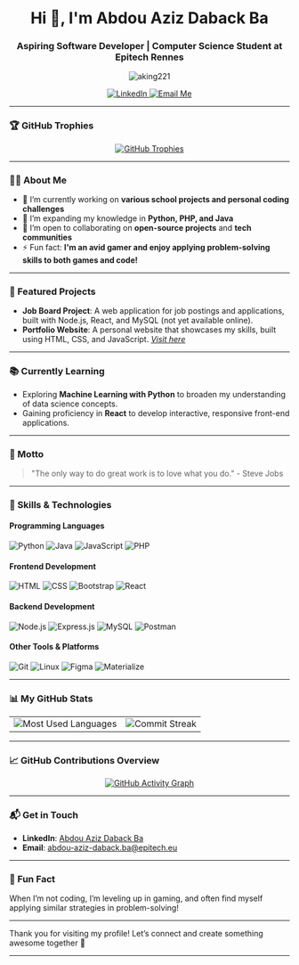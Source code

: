 <h1 align="center">Hi 👋, I'm Abdou Aziz Daback Ba</h1>
<h3 align="center">Aspiring Software Developer | Computer Science Student at Epitech Rennes</h3>

<p align="center">
  <img src="https://komarev.com/ghpvc/?username=aking221&label=Profile%20views&color=0e75b6&style=flat" alt="aking221" />
</p>

<p align="center">
  <a href="https://linkedin.com/in/abdou-aziz-ba-104041190" target="_blank">
    <img src="https://img.shields.io/badge/-LinkedIn-blue?style=for-the-badge&logo=linkedin&logoColor=white" alt="LinkedIn" />
  </a>
  <a href="mailto:abdou-aziz-daback.ba@epitech.eu">
    <img src="https://img.shields.io/badge/Email-D14836?style=for-the-badge&logo=gmail&logoColor=white" alt="Email Me" />
  </a>
</p>

---

### 🏆 GitHub Trophies

<p align="center">
  <a href="https://github.com/ryo-ma/github-profile-trophy">
    <img src="https://github-profile-trophy.vercel.app/?username=aking221&theme=onedark&no-frame=true&margin-w=15" alt="GitHub Trophies" />
  </a>
</p>

---

### 🧑‍💻 About Me

- 🔭 I’m currently working on **various school projects and personal coding challenges**
- 🌱 I’m expanding my knowledge in **Python, PHP, and Java**
- 👯 I’m open to collaborating on **open-source projects** and **tech communities**
- ⚡ Fun fact: **I'm an avid gamer and enjoy applying problem-solving skills to both games and code!**

---

### 🚀 Featured Projects

- **Job Board Project**: A web application for job postings and applications, built with Node.js, React, and MySQL (not yet available online).
- **Portfolio Website**: A personal website that showcases my skills, built using HTML, CSS, and JavaScript. *[Visit here](https://aking221.github.io/)*


---

### 📚 Currently Learning

- Exploring **Machine Learning with Python** to broaden my understanding of data science concepts.
- Gaining proficiency in **React** to develop interactive, responsive front-end applications.

---

### 🌟 Motto

> "The only way to do great work is to love what you do." - Steve Jobs

---

### 🚀 Skills & Technologies

#### Programming Languages
<p>
  <img src="https://img.shields.io/badge/Python-3776AB?style=for-the-badge&logo=python&logoColor=white" alt="Python" />
  <img src="https://img.shields.io/badge/Java-007396?style=for-the-badge&logo=java&logoColor=white" alt="Java" />
  <img src="https://img.shields.io/badge/JavaScript-F7DF1E?style=for-the-badge&logo=javascript&logoColor=black" alt="JavaScript" />
  <img src="https://img.shields.io/badge/PHP-777BB4?style=for-the-badge&logo=php&logoColor=white" alt="PHP" />
</p>

#### Frontend Development
<p>
  <img src="https://img.shields.io/badge/HTML5-E34F26?style=for-the-badge&logo=html5&logoColor=white" alt="HTML" />
  <img src="https://img.shields.io/badge/CSS3-1572B6?style=for-the-badge&logo=css3&logoColor=white" alt="CSS" />
  <img src="https://img.shields.io/badge/Bootstrap-563D7C?style=for-the-badge&logo=bootstrap&logoColor=white" alt="Bootstrap" />
  <img src="https://img.shields.io/badge/React-61DAFB?style=for-the-badge&logo=react&logoColor=black" alt="React" />
</p>

#### Backend Development
<p>
  <img src="https://img.shields.io/badge/Node.js-339933?style=for-the-badge&logo=node-dot-js&logoColor=white" alt="Node.js" />
  <img src="https://img.shields.io/badge/Express.js-000000?style=for-the-badge&logo=express&logoColor=white" alt="Express.js" />
  <img src="https://img.shields.io/badge/MySQL-4479A1?style=for-the-badge&logo=mysql&logoColor=white" alt="MySQL" />
  <img src="https://img.shields.io/badge/Postman-FF6C37?style=for-the-badge&logo=postman&logoColor=white" alt="Postman" />
</p>

#### Other Tools & Platforms
<p>
  <img src="https://img.shields.io/badge/Git-F05032?style=for-the-badge&logo=git&logoColor=white" alt="Git" />
  <img src="https://img.shields.io/badge/Linux-FCC624?style=for-the-badge&logo=linux&logoColor=black" alt="Linux" />
  <img src="https://img.shields.io/badge/Figma-F24E1E?style=for-the-badge&logo=figma&logoColor=white" alt="Figma" />
  <img src="https://img.shields.io/badge/Materialize-EE6E73?style=for-the-badge&logo=material-design&logoColor=white" alt="Materialize" />
</p>

---

### 📊 My GitHub Stats

<table align="center">
  <tr>
    <td align="center">
      <img src="https://github-readme-stats.vercel.app/api/top-langs/?username=aking221&layout=compact&theme=dark" alt="Most Used Languages" />
    </td>
    <td align="center">
      <img src="https://github-readme-streak-stats.herokuapp.com/?user=aking221&theme=dark" alt="Commit Streak" />
    </td>
  </tr>
</table>

---

### 📈 GitHub Contributions Overview

<p align="center">
  <a href="https://github.com/ashutosh00710/github-readme-activity-graph">
    <img src="https://github-readme-activity-graph.vercel.app/graph?username=Aking221&theme=react-dark&bg_color=1a1a1a&color=57c7d4&line=9a9a9a&point=403d3d&area=true&hide_border=true" alt="GitHub Activity Graph" />
  </a>
</p>


---

### 📬 Get in Touch

- **LinkedIn**: [Abdou Aziz Daback Ba](https://linkedin.com/in/abdou-aziz-ba-104041190)
- **Email**: [abdou-aziz-daback.ba@epitech.eu](mailto:abdou-aziz-daback.ba@epitech.eu)

---

### 🎉 Fun Fact
When I’m not coding, I’m leveling up in gaming, and often find myself applying similar strategies in problem-solving!

---

Thank you for visiting my profile! Let’s connect and create something awesome together 🚀

---
